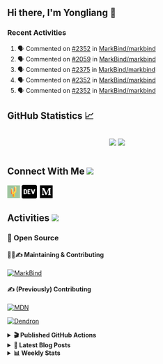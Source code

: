 ## Hi there, I'm Yongliang 👋

### Recent Activities

<!--START_SECTION:activity-->
1. 🗣 Commented on [#2352](https://github.com/MarkBind/markbind/issues/2352#issuecomment-1807385178) in [MarkBind/markbind](https://github.com/MarkBind/markbind)
2. 🗣 Commented on [#2059](https://github.com/MarkBind/markbind/pull/2059#issuecomment-1807316660) in [MarkBind/markbind](https://github.com/MarkBind/markbind)
3. 🗣 Commented on [#2375](https://github.com/MarkBind/markbind/pull/2375#issuecomment-1807313374) in [MarkBind/markbind](https://github.com/MarkBind/markbind)
4. 🗣 Commented on [#2352](https://github.com/MarkBind/markbind/issues/2352#issuecomment-1807312613) in [MarkBind/markbind](https://github.com/MarkBind/markbind)
5. 🗣 Commented on [#2352](https://github.com/MarkBind/markbind/issues/2352#issuecomment-1807310809) in [MarkBind/markbind](https://github.com/MarkBind/markbind)
<!--END_SECTION:activity-->

## GitHub Statistics :chart_with_upwards_trend:
<div align="center">
<div style="display: flex; align-items: center; justify-content: center;">

[![](https://github-readme-stats-tlylt.vercel.app/api?username=tlylt&show_icons=true&theme=tokyonight&hide_border=true&locale=en)](https://github.com/tlylt)
[![](https://github-readme-streak-stats.herokuapp.com/?user=tlylt&theme=tokyonight&hide_border=true)](https://github.com/tlylt)
</div>
</div>

## Connect With Me <img src="https://media.giphy.com/media/2wh5K5yE3ulp3xgYcG/giphy-downsized.gif" width="30">

<a href="https://www.yongliangliu.com/" target="_blank"><img align="center" src="static/site-icon.png" alt="yongliangliu.com" height="29" width="29" /></a>
<a href="https://dev.to/tlylt" target="_blank"><img align="center" src="static/dev-badge.svg" alt="dev.to/tlylt" height="35" width="35" /></a>
<a href="https://tlylt.medium.com" target="_blank"><img align="center" src="static/medium.png" alt="tlylt.medium.com" height="35" width="35" /></a>

## Activities <img src="https://media.giphy.com/media/WUlplcMpOCEmTGBtBW/giphy.gif" width="30">

### 🔭 Open Source

#### 👷‍♂️✍️ Maintaining & Contributing
[![MarkBind](https://github-readme-stats-tlylt.vercel.app/api/pin/?username=markbind&repo=markbind)](https://github.com/MarkBind/markbind)

#### ✍️ (Previously) Contributing
[![MDN](https://github-readme-stats-tlylt.vercel.app/api/pin/?username=mdn&repo=content)](https://github.com/mdn/content/issues?q=is%3Aopen+involves%3A%40me+sort%3Aupdated-desc)

[![Dendron](https://github-readme-stats-tlylt.vercel.app/api/pin/?username=dendronhq&repo=dendron)](https://github.com/dendronhq/dendron/issues?q=is%3Aopen+involves%3A%40me+sort%3Aupdated-desc)

<details>
<summary> <b>🎬 Published GitHub Actions </b> </summary>

[![install-graphviz](https://github-readme-stats-tlylt.vercel.app/api/pin/?username=tlylt&repo=install-graphviz)](https://github.com/tlylt/install-graphviz)

[![reposense-action](https://github-readme-stats-tlylt.vercel.app/api/pin/?username=tlylt&repo=reposense-action)](https://github.com/tlylt/reposense-action)

[![markbin-action](https://github-readme-stats-tlylt.vercel.app/api/pin/?username=markbind&repo=markbind-action)](https://github.com/MarkBind/markbind-action)

</details>

<details>
<summary> <b>📕 Latest Blog Posts</b> </summary>

<!-- BLOG-POST-LIST:START -->
- [End of Year 3 Sem 2](https://yongliangliu.com/blog/end-of-year-3-sem-2)
- [Deploy a ChatGPT API Server in no time](https://yongliangliu.com/blog/chatgpt-nextjs-server)
- [Creating a regex-based Markdown parser in TypeScript](https://yongliangliu.com/blog/rmark)
- [Create VSCode Snippets for Markdown Blog Workflows](https://yongliangliu.com/blog/vscode-snippets)
- [Brag Doc 2023](https://yongliangliu.com/blog/brag-doc-2023)
<!-- BLOG-POST-LIST:END -->

</details>

<details>
<summary> <b>📊 Weekly Stats</b> </summary>

<!--START_SECTION:waka-->
![Code Time](http://img.shields.io/badge/Code%20Time-1%2C155%20hrs%2021%20mins-blue)

**🐱 My GitHub Data** 

> 📦 664.5 kB Used in GitHub's Storage 
 > 
> 🏆 1,612 Contributions in the Year 2023
 > 
> 🚫 Not Opted to Hire
 > 
> 📜 174 Public Repositories 
 > 
> 🔑 40 Private Repositories 
 > 
**I'm an Early 🐤** 

```text
🌞 Morning                3859 commits        ███████░░░░░░░░░░░░░░░░░░   29.10 % 
🌆 Daytime                3592 commits        ███████░░░░░░░░░░░░░░░░░░   27.09 % 
🌃 Evening                4935 commits        █████████░░░░░░░░░░░░░░░░   37.22 % 
🌙 Night                  874 commits         ██░░░░░░░░░░░░░░░░░░░░░░░   06.59 % 
```
📅 **I'm Most Productive on Wednesday** 

```text
Monday                   1743 commits        ███░░░░░░░░░░░░░░░░░░░░░░   13.14 % 
Tuesday                  1906 commits        ████░░░░░░░░░░░░░░░░░░░░░   14.37 % 
Wednesday                2139 commits        ████░░░░░░░░░░░░░░░░░░░░░   16.13 % 
Thursday                 1621 commits        ███░░░░░░░░░░░░░░░░░░░░░░   12.22 % 
Friday                   1723 commits        ███░░░░░░░░░░░░░░░░░░░░░░   12.99 % 
Saturday                 2045 commits        ████░░░░░░░░░░░░░░░░░░░░░   15.42 % 
Sunday                   2083 commits        ████░░░░░░░░░░░░░░░░░░░░░   15.71 % 
```


📊 **This Week I Spent My Time On** 

```text
🕑︎ Time Zone: Asia/Singapore

💬 Programming Languages: 
Python                   21 mins             ██████████░░░░░░░░░░░░░░░   40.36 % 
YAML                     18 mins             ████████░░░░░░░░░░░░░░░░░   33.33 % 
Markdown                 13 mins             ██████░░░░░░░░░░░░░░░░░░░   25.03 % 
JSON                     0 secs              ░░░░░░░░░░░░░░░░░░░░░░░░░   01.27 % 
```


 Last Updated on 15/11/2023 00:47:04 UTC
<!--END_SECTION:waka-->

</details>
